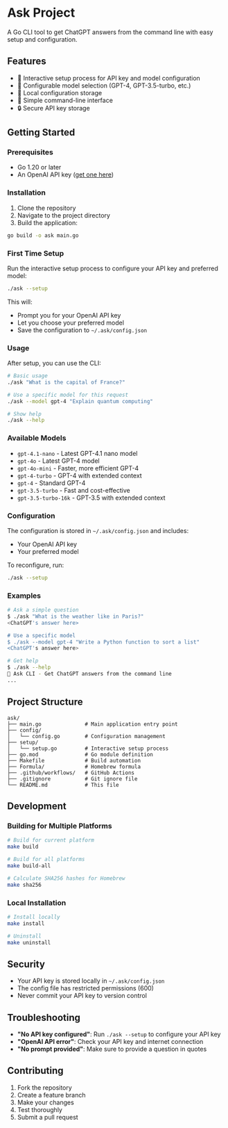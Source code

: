 # Ask Project

A Go CLI tool to get ChatGPT answers from the command line with easy setup and configuration.

## Features

- 🤖 Interactive setup process for API key and model configuration
- 🔧 Configurable model selection (GPT-4, GPT-3.5-turbo, etc.)
- 💾 Local configuration storage
- 🚀 Simple command-line interface
- 🔒 Secure API key storage

## Getting Started

### Prerequisites

- Go 1.20 or later
- An OpenAI API key ([get one here](https://platform.openai.com/account/api-keys))

### Installation

1. Clone the repository
2. Navigate to the project directory
3. Build the application:

```bash
go build -o ask main.go
```

### First Time Setup

Run the interactive setup process to configure your API key and preferred model:

```bash
./ask --setup
```

This will:
- Prompt you for your OpenAI API key
- Let you choose your preferred model
- Save the configuration to `~/.ask/config.json`

### Usage

After setup, you can use the CLI:

```bash
# Basic usage
./ask "What is the capital of France?"

# Use a specific model for this request
./ask --model gpt-4 "Explain quantum computing"

# Show help
./ask --help
```

### Available Models

- `gpt-4.1-nano` - Latest GPT-4.1 nano model
- `gpt-4o` - Latest GPT-4 model
- `gpt-4o-mini` - Faster, more efficient GPT-4
- `gpt-4-turbo` - GPT-4 with extended context
- `gpt-4` - Standard GPT-4
- `gpt-3.5-turbo` - Fast and cost-effective
- `gpt-3.5-turbo-16k` - GPT-3.5 with extended context

### Configuration

The configuration is stored in `~/.ask/config.json` and includes:
- Your OpenAI API key
- Your preferred model

To reconfigure, run:
```bash
./ask --setup
```

### Examples

```bash
# Ask a simple question
$ ./ask "What is the weather like in Paris?"
<ChatGPT's answer here>

# Use a specific model
$ ./ask --model gpt-4 "Write a Python function to sort a list"
<ChatGPT's answer here>

# Get help
$ ./ask --help
🤖 Ask CLI - Get ChatGPT answers from the command line
...
```

## Project Structure

```
ask/
├── main.go              # Main application entry point
├── config/
│   └── config.go        # Configuration management
├── setup/
│   └── setup.go         # Interactive setup process
├── go.mod               # Go module definition
├── Makefile             # Build automation
├── Formula/             # Homebrew formula
├── .github/workflows/   # GitHub Actions
├── .gitignore           # Git ignore file
└── README.md            # This file
```

## Development

### Building for Multiple Platforms

```bash
# Build for current platform
make build

# Build for all platforms
make build-all

# Calculate SHA256 hashes for Homebrew
make sha256
```

### Local Installation

```bash
# Install locally
make install

# Uninstall
make uninstall
```

## Security

- Your API key is stored locally in `~/.ask/config.json`
- The config file has restricted permissions (600)
- Never commit your API key to version control

## Troubleshooting

- **"No API key configured"**: Run `./ask --setup` to configure your API key
- **"OpenAI API error"**: Check your API key and internet connection
- **"No prompt provided"**: Make sure to provide a question in quotes

## Contributing

1. Fork the repository
2. Create a feature branch
3. Make your changes
4. Test thoroughly
5. Submit a pull request 